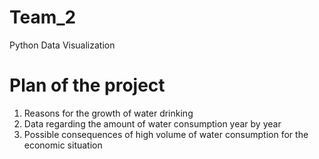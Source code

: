 # Team_2
Python Data Visualization

# Plan of the project

1. Reasons for the growth of water drinking
2. Data regarding the amount of water consumption year by year
3. Possible consequences of high volume of water consumption for the economic situation
